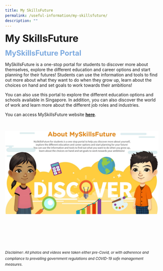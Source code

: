```yaml
---
title: My SkillsFuture
permalink: /useful-information/my-skillsfuture/
description: ""
---
```

<b><font size="6">My SkillsFuture</font></b>

<b><font size=5 color="#7daadf">MySkillsFuture Portal</font></b>

MySkillsFuture is a one-stop portal for students to discover more about themselves, explore the different education and career options and start planning for their futures! Students can use the information and tools to find out more about what they want to do when they grow up, learn about the choices on hand and set goals to work towards their ambitions!  
  
You can also use this portal to explore the different education options and schools available in Singapore. In addition, you can also discover the world of work and learn more about the different job roles and industries.  
  
You can access MySkillsFuture website [**here**](https://www.myskillsfuture.gov.sg/content/student/en/primary.html).

<br>
	
![](/images/Useful%20Information/MySkillsFuture%20Photo.jpg)


<br><br><br><br><br><br>
<sup>_Disclaimer: All photos and videos were taken either pre-Covid, or with adherence and compliance to prevailing government regulations and COVID-19 safe management measures._</sup>